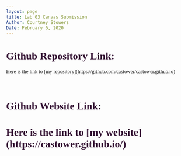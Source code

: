 ```yaml
---
layout: page
title: Lab 03 Canvas Submission
Author: Courtney Stowers
Date: February 6, 2020
---
```


<div class="format">

<h1> Github Repository Link: </h1>

<p markdown="1"> Here is the link to [my repository](https://github.com/castower/castower.github.io) </p>

<br>

<h1> Github Website Link: <h1> 

<p markdown="1"> Here is the link to [my website](https://castower.github.io/) </p>

</div>

<style>

.format h1 {
font-family: serif;
color: #331132
}

.format p {
font-family: serif;
color: :	#331132
}

.link { color: #ff5e6c; 
}

</style>
